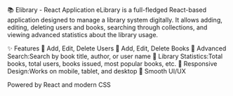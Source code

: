 📚 Elibrary - React Application
eLibrary is a full-fledged React-based application designed to manage a library system digitally. It allows adding, editing, deleting users and books, searching through collections, and viewing advanced statistics about the library usage.

✨ Features
🔹 Add, Edit, Delete Users
🔹 Add, Edit, Delete Books
🔹 Advanced Search:Search by book title, author, or user name
🔹 Library Statistics:Total books, total users, books issued, most popular books, etc.
🔹 Responsive Design:Works on mobile, tablet, and desktop
🔹 Smooth UI/UX

Powered by React and modern CSS
